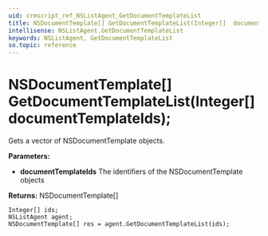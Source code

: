 ```yaml
---
uid: crmscript_ref_NSListAgent_GetDocumentTemplateList
title: NSDocumentTemplate[] GetDocumentTemplateList(Integer[]  documentTemplateIds);
intellisense: NSListAgent.GetDocumentTemplateList
keywords: NSListAgent, GetDocumentTemplateList
so.topic: reference
---
```


# NSDocumentTemplate[] GetDocumentTemplateList(Integer[]  documentTemplateIds);

Gets a vector of NSDocumentTemplate objects.

**Parameters:**
 - **documentTemplateIds** The identifiers of the NSDocumentTemplate objects

**Returns:** NSDocumentTemplate[]

```crmscript
Integer[] ids;
NSListAgent agent;
NSDocumentTemplate[] res = agent.GetDocumentTemplateList(ids);
```

